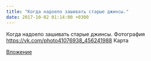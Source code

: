 ```yaml
---
title: "Когда надоело зашивать старые джинсы."
date: 2017-10-02 01:14:00 +0300
---
```


Когда надоело зашивать старые джинсы.
Фотография
<a class="vk-attach" href="https://vk.com/photo41076938_456241988">https://vk.com/photo41076938_456241988</a>
Карта

<a class="vk-attach" href="https://vk.com/photo41076938_456241988">Вложение</a>
